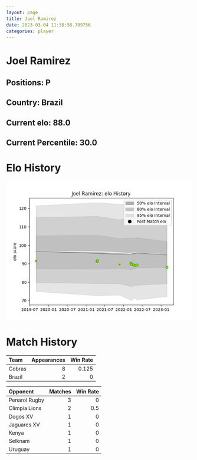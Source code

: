 ```yaml
---  
layout: page  
title: Joel Ramirez  
date: 2023-03-04 11:38:58.709756  
categories: player  
---
```

# Joel Ramirez

## Positions: P

## Country: Brazil

## Current elo: 88.0

## Current Percentile: 30.0

# Elo History


![elo history](history_JoelRamirez.png)
# Match History


| Team   |   Appearances |   Win Rate |
|:-------|--------------:|-----------:|
| Cobras |             8 |      0.125 |
| Brazil |             2 |      0     |

| Opponent      |   Matches |   Win Rate |
|:--------------|----------:|-----------:|
| Penarol Rugby |         3 |        0   |
| Olimpia Lions |         2 |        0.5 |
| Dogos XV      |         1 |        0   |
| Jaguares XV   |         1 |        0   |
| Kenya         |         1 |        0   |
| Selknam       |         1 |        0   |
| Uruguay       |         1 |        0   |